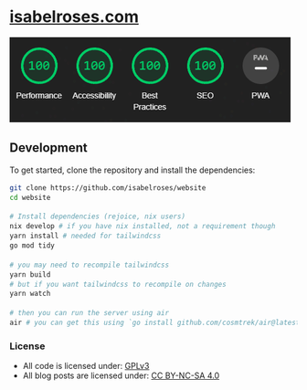 # [isabelroses.com](https://isabelroses.com)

![SEO](seo.png)

## Development

To get started, clone the repository and install the dependencies:

```bash
git clone https://github.com/isabelroses/website
cd website

# Install dependencies (rejoice, nix users)
nix develop # if you have nix installed, not a requirement though
yarn install # needed for tailwindcss
go mod tidy

# you may need to recompile tailwindcss
yarn build
# but if you want tailwindcss to recompile on changes
yarn watch

# then you can run the server using air
air # you can get this using `go install github.com/cosmtrek/air@latest`
```

### License

- All code is licensed under:
  [GPLv3](https://www.gnu.org/licenses/gpl-3.0#license-text)
- All blog posts are licensed under:
  [CC BY-NC-SA 4.0](https://creativecommons.org/licenses/by-nc-sa/4.0/)
